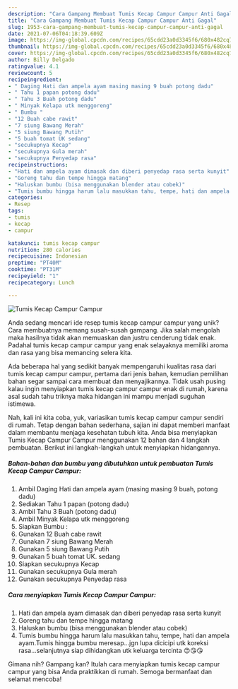 ```yaml
---
description: "Cara Gampang Membuat Tumis Kecap Campur Campur Anti Gagal"
title: "Cara Gampang Membuat Tumis Kecap Campur Campur Anti Gagal"
slug: 1953-cara-gampang-membuat-tumis-kecap-campur-campur-anti-gagal
date: 2021-07-06T04:18:39.609Z
image: https://img-global.cpcdn.com/recipes/65cdd23a0d3345f6/680x482cq70/tumis-kecap-campur-campur-foto-resep-utama.jpg
thumbnail: https://img-global.cpcdn.com/recipes/65cdd23a0d3345f6/680x482cq70/tumis-kecap-campur-campur-foto-resep-utama.jpg
cover: https://img-global.cpcdn.com/recipes/65cdd23a0d3345f6/680x482cq70/tumis-kecap-campur-campur-foto-resep-utama.jpg
author: Billy Delgado
ratingvalue: 4.1
reviewcount: 5
recipeingredient:
- " Daging Hati dan ampela ayam masing masing 9 buah potong dadu"
- " Tahu 1 papan potong dadu"
- " Tahu 3 Buah potong dadu"
- " Minyak Kelapa utk menggoreng"
- " Bumbu "
- "12 Buah cabe rawit"
- "7 siung Bawang Merah"
- "5 siung Bawang Putih"
- "5 buah tomat UK sedang"
- "secukupnya Kecap"
- "secukupnya Gula merah"
- "secukupnya Penyedap rasa"
recipeinstructions:
- "Hati dan ampela ayam dimasak dan diberi penyedap rasa serta kunyit"
- "Goreng tahu dan tempe hingga matang"
- "Haluskan bumbu (bisa menggunakan blender atau cobek)"
- "Tumis bumbu hingga harum lalu masukkan tahu, tempe, hati dan ampela ayam.Tumis hingga bumbu meresap...jgn lupa dicicipi utk koreksi rasa...selanjutnya siap dihidangkan utk keluarga tercinta 😍😘😘"
categories:
- Resep
tags:
- tumis
- kecap
- campur

katakunci: tumis kecap campur 
nutrition: 280 calories
recipecuisine: Indonesian
preptime: "PT40M"
cooktime: "PT31M"
recipeyield: "1"
recipecategory: Lunch

---
```



![Tumis Kecap Campur Campur](https://img-global.cpcdn.com/recipes/65cdd23a0d3345f6/680x482cq70/tumis-kecap-campur-campur-foto-resep-utama.jpg)

Anda sedang mencari ide resep tumis kecap campur campur yang unik? Cara membuatnya memang susah-susah gampang. Jika salah mengolah maka hasilnya tidak akan memuaskan dan justru cenderung tidak enak. Padahal tumis kecap campur campur yang enak selayaknya memiliki aroma dan rasa yang bisa memancing selera kita.



Ada beberapa hal yang sedikit banyak mempengaruhi kualitas rasa dari tumis kecap campur campur, pertama dari jenis bahan, kemudian pemilihan bahan segar sampai cara membuat dan menyajikannya. Tidak usah pusing kalau ingin menyiapkan tumis kecap campur campur enak di rumah, karena asal sudah tahu triknya maka hidangan ini mampu menjadi suguhan istimewa.


Nah, kali ini kita coba, yuk, variasikan tumis kecap campur campur sendiri di rumah. Tetap dengan bahan sederhana, sajian ini dapat memberi manfaat dalam membantu menjaga kesehatan tubuh kita. Anda bisa menyiapkan Tumis Kecap Campur Campur menggunakan 12 bahan dan 4 langkah pembuatan. Berikut ini langkah-langkah untuk menyiapkan hidangannya.

<!--inarticleads1-->

##### Bahan-bahan dan bumbu yang dibutuhkan untuk pembuatan Tumis Kecap Campur Campur:

1. Ambil  Daging Hati dan ampela ayam (masing masing 9 buah, potong dadu)
1. Sediakan  Tahu 1 papan (potong dadu)
1. Ambil  Tahu 3 Buah (potong dadu)
1. Ambil  Minyak Kelapa utk menggoreng
1. Siapkan  Bumbu :
1. Gunakan 12 Buah cabe rawit
1. Gunakan 7 siung Bawang Merah
1. Gunakan 5 siung Bawang Putih
1. Gunakan 5 buah tomat UK. sedang
1. Siapkan secukupnya Kecap
1. Gunakan secukupnya Gula merah
1. Gunakan secukupnya Penyedap rasa




<!--inarticleads2-->

##### Cara menyiapkan Tumis Kecap Campur Campur:

1. Hati dan ampela ayam dimasak dan diberi penyedap rasa serta kunyit
1. Goreng tahu dan tempe hingga matang
1. Haluskan bumbu (bisa menggunakan blender atau cobek)
1. Tumis bumbu hingga harum lalu masukkan tahu, tempe, hati dan ampela ayam.Tumis hingga bumbu meresap...jgn lupa dicicipi utk koreksi rasa...selanjutnya siap dihidangkan utk keluarga tercinta 😍😘😘




Gimana nih? Gampang kan? Itulah cara menyiapkan tumis kecap campur campur yang bisa Anda praktikkan di rumah. Semoga bermanfaat dan selamat mencoba!
